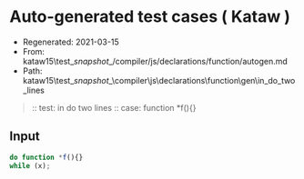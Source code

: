 # Auto-generated test cases ( Kataw )
- Regenerated: 2021-03-15
- From: kataw15\test\__snapshot__/compiler/js/declarations/function/autogen.md
- Path: kataw15\test\__snapshot__\compiler\js\declarations\function\gen\in_do_two_lines
> :: test: in do two lines
> :: case: function *f(){}
## Input

`````js
do function *f(){}
while (x);
`````
